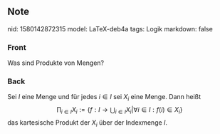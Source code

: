 ## Note
nid: 1580142872315
model: LaTeX-deb4a
tags: Logik
markdown: false

### Front
Was sind Produkte von Mengen?

### Back
Sei $I$ eine Menge und für jedes $i \in I$ sei $X_{i}$ eine Menge. Dann heißt
$$
\prod_{i \in I} X_{i}:=\left\{f: I \rightarrow \bigcup_{i \in I} X_{i} | \forall i \in I: f(i) \in X_{i}\right\}
$$
das kartesische Produkt der $X_{i}$ über der Indexmenge $I$.
